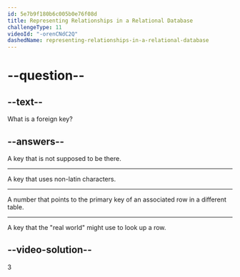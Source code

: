 ```yaml
---
id: 5e7b9f180b6c005b0e76f08d
title: Representing Relationships in a Relational Database
challengeType: 11
videoId: "-orenCNdC2Q"
dashedName: representing-relationships-in-a-relational-database
---
```


# --question--

## --text--

What is a foreign key?

## --answers--

A key that is not supposed to be there.

---

A key that uses non-latin characters.

---

A number that points to the primary key of an associated row in a different table.

---

A key that the "real world" might use to look up a row.

## --video-solution--

3
